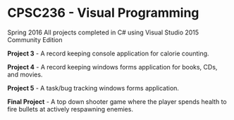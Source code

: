 # CPSC236 - Visual Programming
Spring 2016
All projects completed in C# using Visual Studio 2015 Community Edition

__Project 3__ - A record keeping console application for calorie counting.

__Project 4__ - A record keeping windows forms application for books, CDs, and movies.

__Project 5__ - A task/bug tracking windows forms application.

__Final Project__ - A top down shooter game where the player spends health to fire bullets at actively respawning enemies. 

